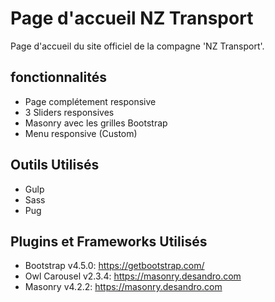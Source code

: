 # Page d'accueil NZ Transport
Page d'accueil du site officiel de la compagne 'NZ Transport'.

## fonctionnalités
* Page complétement responsive
* 3 Sliders responsives
* Masonry avec les grilles Bootstrap
* Menu responsive (Custom)

## Outils Utilisés
* Gulp
* Sass
* Pug

## Plugins et Frameworks Utilisés
* Bootstrap v4.5.0: https://getbootstrap.com/
* Owl Carousel v2.3.4: https://masonry.desandro.com
* Masonry v4.2.2: https://masonry.desandro.com